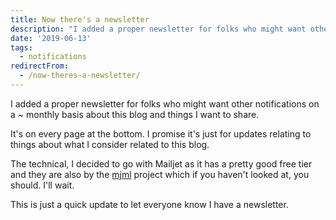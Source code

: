 ```yaml
---
title: Now there's a newsletter
description: "I added a proper newsletter for folks who might want other notifications on a ~ monthly basis about this blog and things I want to share.\r\n\r\nIt's on every pa..."
date: '2019-06-13'
tags:
  - notifications
redirectFrom:
  - /now-theres-a-newsletter/
---
```


<!--StartFragment-->

I added a proper newsletter for folks who might want other notifications on a ~ monthly basis about this blog and things I want to share.

It's on every page at the bottom. I promise it's just for updates relating to things about what I consider related to this blog.

The technical, I decided to go with Mailjet as it has a pretty good free tier and they are also by the [mjml](https://mjml.io/) project which if you haven't looked at, you should. I'll wait.

This is just a quick update to let everyone know I have a newsletter.

<!--EndFragment-->